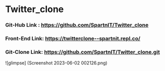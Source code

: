 # Twitter_clone

### Git-Hub Link : https://github.com/SpartnIT/Twitter_clone
### Front-End Link: https://twitterclone--spartnit.repl.co/
### Git-Clone Link: https://github.com/SpartnIT/Twitter_clone.git
![glimpse] (Screenshot 2023-06-02 002126.png)
